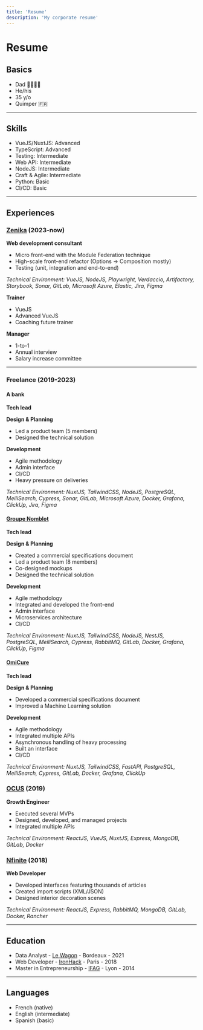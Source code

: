 ```yaml
---
title: 'Resume'
description: 'My corporate resume'
---
```


# Resume

## Basics

- Dad 👨‍👩‍👧‍👧
- He/his
- 35 y/o
- Quimper 🇫🇷

---

## Skills

- VueJS/NuxtJS: Advanced
- TypeScript: Advanced
- Testing: Intermediate
- Web API: Intermediate
- NodeJS: Intermediate
- Craft & Agile: Intermediate
- Python: Basic
- CI/CD: Basic

---

## Experiences

### [Zenika](https://zenika.com/) (2023-now)

**Web development consultant**

- Micro front-end with the Module Federation technique
- High-scale front-end refactor (Options -> Composition mostly)
- Testing (unit, integration and end-to-end)

*Technical Environment: VueJS, NodeJS, Playwright, Verdaccio, Artifactory, Storybook, Sonar, GitLab, Microsoft Azure, Elastic, Jira, Figma*

**Trainer**

- VueJS
- Advanced VueJS
- Coaching future trainer

**Manager**

- 1-to-1
- Annual interview
- Salary increase committee

---

### Freelance (2019-2023)

#### A bank

**Tech lead**

**Design & Planning**

- Led a product team (5 members)
- Designed the technical solution

**Development**

- Agile methodology
- Admin interface
- CI/CD
- Heavy pressure on deliveries

*Technical Environment: NuxtJS, TailwindCSS, NodeJS, PostgreSQL, MeiliSearch, Cypress, Sonar, GitLab, Microsoft Azure, Docker, Grafana, ClickUp, Jira, Figma*

#### [Groupe Nomblot](https://groupe-nomblot.com/)

**Tech lead**

**Design & Planning**

- Created a commercial specifications document
- Led a product team (8 members)
- Co-designed mockups
- Designed the technical solution

**Development**

- Agile methodology
- Integrated and developed the front-end
- Admin interface
- Microservices architecture
- CI/CD

*Technical Environment: NuxtJS, TailwindCSS, NodeJS, NestJS, PostgreSQL, MeiliSearch, Cypress, RabbitMQ, GitLab, Docker, Grafana, ClickUp, Figma*

#### [OmiCure](https://www.omicure.com/)

**Tech lead**

**Design & Planning**

- Developed a commercial specifications document
- Improved a Machine Learning solution

**Development**

- Agile methodology
- Integrated multiple APIs
- Asynchronous handling of heavy processing
- Built an interface
- CI/CD

*Technical Environment: NuxtJS, TailwindCSS, FastAPI, PostgreSQL, MeiliSearch, Cypress, GitLab, Docker, Grafana, ClickUp*

### [OCUS](https://www.ocus.com/) (2019)

**Growth Engineer**

- Executed several MVPs
- Designed, developed, and managed projects
- Integrated multiple APIs

*Technical Environment: ReactJS, VueJS, NuxtJS, Express, MongoDB, GitLab, Docker*

### [Nfinite](https://www.nfinite.app/) (2018)

**Web Developer**

- Developed interfaces featuring thousands of articles
- Created import scripts (XML/JSON)
- Designed interior decoration scenes

*Technical Environment: ReactJS, Express, RabbitMQ, MongoDB, GitLab, Docker, Rancher*

---

## Education

- Data Analyst - [Le Wagon](https://www.lewagon.com/) - Bordeaux - 2021
- Web Developer - [IronHack](https://www.ironhack.com/) - Paris - 2018
- Master in Entrepreneurship - [IFAG](https://www.ifag.com/) - Lyon - 2014

---

## Languages

- French (native)
- English (intermediate)
- Spanish (basic)
